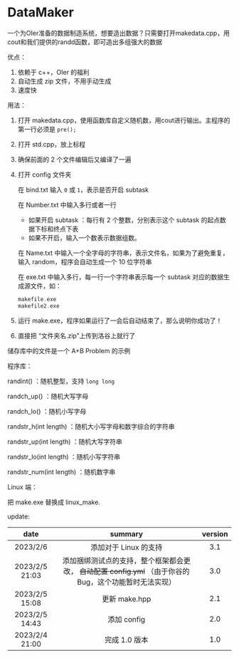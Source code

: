 # DataMaker
一个为OIer准备的数据制造系统，想要造出数据？只需要打开makedata.cpp，用cout和我们提供的randd函数，即可造出多组强大的数据

优点：

1. 依赖于 c++，OIer 的福利
2. 自动生成 zip 文件，不用手动生成
3. 速度快

用法：
1. 打开 makedata.cpp，使用函数库自定义随机数，用cout进行输出。主程序的第一行必须是 `pre();`

2. 打开 std.cpp，放上标程

3. 确保前面的 2 个文件编辑后又编译了一遍

4. 打开 config 文件夹

   在 bind.txt 输入 `0` 或 `1`，表示是否开启 subtask

   在 Number.txt 中输入多行或者一行

   - 如果开启 subtask ：每行有 2 个整数，分别表示这个 subtask 的起点数据下标和终点下表
   - 如果不开启，输入一个数表示数据组数。

   在 Name.txt 中输入一个全字母的字符串，表示文件名，如果为了避免重复，输入 random，程序会自动生成一个 10 位字符串

   在 exe.txt 中输入多行，每一行一个字符串表示每一个 subtask 对应的数据生成源文件，如：

   ```cpp
   makefile.exe
   makefile2.exe
   ```

5. 运行 make.exe，程序如果运行了一会后自动结束了，那么说明你成功了！

6. 直接把 “文件夹名.zip”上传到洛谷上就行了

储存库中的文件是一个 A+B Problem 的示例

程序库：

randint() ：随机整型，支持 `long long`

randch_up() ：随机大写字母

randch_lo() ：随机小写字母

randstr_h(int length) ：随机大小写字母和数字综合的字符串

randstr_up(int length) ：随机大写字符串

randstr_lo(int length) ：随机小写字符串

randstr_num(int length) ：随机数字串

Linux 端：

把 make.exe 替换成 linux_make.



update:

| date |   summary   |   version   |
| :--------------: | :---: | :---: |
| 2023/2/6 | 添加对于 Linux 的支持 | 3.1 |
| 2023/2/5 21:03 | 添加捆绑测试点的支持，整个框架都会更改， ~~自动配置 config.yml~~ （由于你谷的 Bug，这个功能暂时无法实现） | 3.0 |
|      2023/2/5 15:08          | 更新 make.hpp | 2.1 |
|        2023/2/5 14:43        | 添加 config | 2.0 |
|2023/2/4 21:00 |完成 1.0 版本|1.0|

